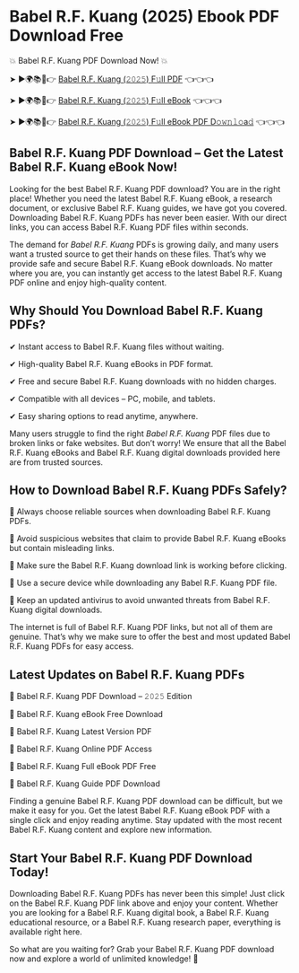 # Babel R.F. Kuang (2025) Ebook PDF Download Free

💥 Babel R.F. Kuang PDF Download Now! 💥

➤ ►🌍📚📱👉 [Babel R.F. Kuang (𝟸𝟶𝟸𝟻) F𝚞ll PDF](https://getpdf.xyz/babel-r.f.-kuang) 👈👈👈


➤ ►🌍📚📱👉 [Babel R.F. Kuang (𝟸𝟶𝟸𝟻) F𝚞ll eBook](https://getpdf.xyz/babel-r.f.-kuang) 👈👈👈


➤ ►🌍📚📱👉 [Babel R.F. Kuang (𝟸𝟶𝟸𝟻) F𝚞ll eBook PDF D𝚘𝚠𝚗𝚕𝚘a𝚍](https://getpdf.xyz/babel-r.f.-kuang) 👈👈👈


## Babel R.F. Kuang PDF Download – Get the Latest Babel R.F. Kuang eBook Now!

Looking for the best Babel R.F. Kuang PDF download? You are in the right place! Whether you need the latest Babel R.F. Kuang eBook, a research document, or exclusive Babel R.F. Kuang guides, we have got you covered. Downloading Babel R.F. Kuang PDFs has never been easier. With our direct links, you can access Babel R.F. Kuang PDF files within seconds.

The demand for *Babel R.F. Kuang* PDFs is growing daily, and many users want a trusted source to get their hands on these files. That’s why we provide safe and secure Babel R.F. Kuang eBook downloads. No matter where you are, you can instantly get access to the latest Babel R.F. Kuang PDF online and enjoy high-quality content.

## Why Should You Download Babel R.F. Kuang PDFs?

✔ Instant access to Babel R.F. Kuang files without waiting.

✔ High-quality Babel R.F. Kuang eBooks in PDF format.

✔ Free and secure Babel R.F. Kuang downloads with no hidden charges.

✔ Compatible with all devices – PC, mobile, and tablets.

✔ Easy sharing options to read anytime, anywhere.

Many users struggle to find the right *Babel R.F. Kuang* PDF files due to broken links or fake websites. But don’t worry! We ensure that all the Babel R.F. Kuang eBooks and Babel R.F. Kuang digital downloads provided here are from trusted sources.

## How to Download Babel R.F. Kuang PDFs Safely?

📌 Always choose reliable sources when downloading Babel R.F. Kuang PDFs.

📌 Avoid suspicious websites that claim to provide Babel R.F. Kuang eBooks but contain misleading links.

📌 Make sure the Babel R.F. Kuang download link is working before clicking.

📌 Use a secure device while downloading any Babel R.F. Kuang PDF file.

📌 Keep an updated antivirus to avoid unwanted threats from Babel R.F. Kuang digital downloads.

The internet is full of Babel R.F. Kuang PDF links, but not all of them are genuine. That’s why we make sure to offer the best and most updated Babel R.F. Kuang PDFs for easy access.

## Latest Updates on Babel R.F. Kuang PDFs

🔹 Babel R.F. Kuang PDF Download – 𝟸𝟶𝟸𝟻 Edition

🔹 Babel R.F. Kuang eBook Free Download

🔹 Babel R.F. Kuang Latest Version PDF

🔹 Babel R.F. Kuang Online PDF Access

🔹 Babel R.F. Kuang Full eBook PDF Free

🔹 Babel R.F. Kuang Guide PDF Download

Finding a genuine Babel R.F. Kuang PDF download can be difficult, but we make it easy for you. Get the latest Babel R.F. Kuang eBook PDF with a single click and enjoy reading anytime. Stay updated with the most recent Babel R.F. Kuang content and explore new information.

## Start Your Babel R.F. Kuang PDF Download Today!

Downloading Babel R.F. Kuang PDFs has never been this simple! Just click on the Babel R.F. Kuang PDF link above and enjoy your content. Whether you are looking for a Babel R.F. Kuang digital book, a Babel R.F. Kuang educational resource, or a Babel R.F. Kuang research paper, everything is available right here.

So what are you waiting for? Grab your Babel R.F. Kuang PDF download now and explore a world of unlimited knowledge! 🚀